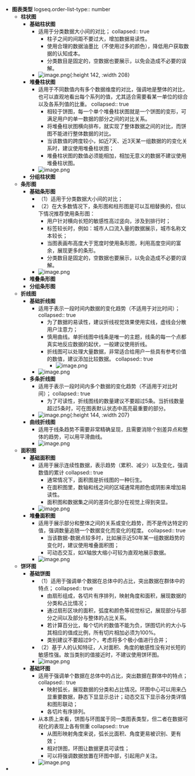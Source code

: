 - **图表类型**
  logseq.order-list-type:: number
	- **柱状图**
		- **基础柱状图**
			- 适用于分类数据大小间的对比；
			  collapsed:: true
				- 柱子之间的间距不要过大，增加数据易读性。
				- 使用合理的数据油墨比（不使用过多的颜色），降低用户获取数据的认知成本。
				- 分类数目是固定的，空数据也要展示，以免会造成不必要的误解。
			- ![image.png](../assets/image_1686900093644_0.png){:height 142, :width 208}
		- **堆叠柱状图**
			- 适用于不同数值内有多个数据维度的对比，强调地是整体的对比，也可以直观地看出每个系列的值，尤其适合需要看某一单位的综合以及各系列值的比重。
			  collapsed:: true
				- 相较于饼图，每一个单个堆叠柱状图就是一个饼图的变形，可满足用户的单一数据的部分之间的对比关系。
				- 将堆叠柱状图横向排布，就实现了整体数据之间的对比，而饼图不能进行整体数据的对比。
				- 当该数值的跨度较小，如近7天、近3天某一组数据的的变化关系时，建议使用堆叠柱状图；
				- 堆叠柱状图的数值必须能相加，相加无意义的数据不建议使用堆叠柱状图。
			- ![image.png](../assets/image_1686902068404_0.png)
		- **分组柱状图**
	- **条形图**
		- **基础条形图**
			- （1）适用于分类数据大小间的对比；
			- （2）在大多数情况下，条形图和柱形图是可以互相替换的，但以下情况推荐使用条形图：
				- 用户针对横向长短的敏感性高过竖向，涉及到排行时；
				- 标签较长时，例如：城市人口流入量的数据展示，城市名称文本较长；
				- 当图表画布高度大于宽度时使用条形图，利用高度空间的富余，展现更多的条形。
				- 分类数目是固定的，空数据也要展示，以免会造成不必要的误解。
			- ![image.png](../assets/image_1686900787012_0.png)
		- **堆叠条形图**
		- **分组条形图**
	- **折线图**
		- **基础折线图**
			- 适用于表示一段时间内数据的变化趋势（不适用于对比时间）；
			  collapsed:: true
				- 为了数据的易读性，建议折线视觉效果使用实线，虚线会分散用户注意力；
				- 慎用曲线。单折线图中线条是唯一的主题，线条的每一个点都真实地反应数据的起伏，一般建议使用折线。
				- 折线图可以处理大量数据，非常适合给用户一些具有参考价值的数值，建议添加比较数据。
				  collapsed:: true
					- ![image.png](../assets/image_1686906164104_0.png)
			- ![image.png](../assets/image_1686900183641_0.png)
		- **多条折线图**
			- 适用于表示一段时间内多个数据的变化趋势（不适用于对比时间）；
			  collapsed:: true
				- 为了可读性，折线图线的数量建议不要超过5条。当折线数量超过5条时，可在图表默认状态中高亮最重要的部分。
			- ![image.png](../assets/image_1686904232620_0.png){:height 144, :width 207}
		- **曲线折线图**
			- 适用于线条趋势不需要非常精确呈现，且需要消除个别差异点和整体的趋势，可以用平滑曲线。
			- ![image.png](../assets/image_1686905987832_0.png)
	- **面积图**
		- **基础面积图**
			- 适用于展示连续性数据，表示趋势（累积、减少）以及变化，强调数值的累计
			  collapsed:: true
				- 通常情况下，面积图是折线图的一种衍生。
				- 在面积图里，数轴和线之间的区域通常用颜色或阴影来增加易读性。
				- 面积图和数据集之间的差异化部分在视觉上得到突显。
			- ![image.png](../assets/image_1686901274164_0.png)
		- **堆叠面积图**
			- 适用于展示部分和整体之间的关系或变化趋势，而不是传达特定的值，强调数量追随一个数据变化而变化的程度。
			  collapsed:: true
				- 当该数据-数据点较多时，比如展示近50年某一组数据趋势的变化时，建议使用堆叠面积图；
				- 可动态交互，如X轴放大缩小可较为直观地展示数据。
			- ![image.png](../assets/image_1686906669081_0.png)
	- **饼环图**
		- **基础饼图**
			- （1）适用于强调单个数据在总体中的占比，突出数据在群体中的特点；
			  collapsed:: true
				- 由扇形组成，各切片有序排列，映射角度和面积，展现数据的分类和占比情况；
				- 通过扇形区块的面积，弧度和颜色等视觉标记，展现部分与部分之间以及部分与整体的占比关系。
				- 若计算百分比，每个切片的数值不能为负，饼图切片的大小与其相应的值成比例，所有切片相加必须为100%。
				- 类别建议不要超过9个，考虑将多个极小值进行合并；
			- （2）基于人的认知特征，人对面积、角度的敏感性没有对长短的敏感性强。故当类别的值接近时，不建议使用饼环图。
			- ![image.png](../assets/image_1686901072604_0.png)
		- **基础环图**
			- 适用于强调单个数据在总体中的占比，突出数据在群体中的特点；
			  collapsed:: true
				- 映射弧长，展现数据的分类和占比情况。环图中心可以用来凸显重要数据，静态下显显示总计；动态交互下显示各分类详情和图形联动；
				- 各切片有序排列。
			- 从本质上来看，饼图与环图属于同一类图表类型，但二者在数据可视化的表现上各有侧重
			  collapsed:: true
				- 从图形映射角度来说，弧长比面积、角度更易被识别、更有效；
				- 相对饼图，环图让数据更具可读性；
				- 可以将强调数据放置在环图中部，引起用户关注。
			- ![image.png](../assets/image_1686907874657_0.png)
-